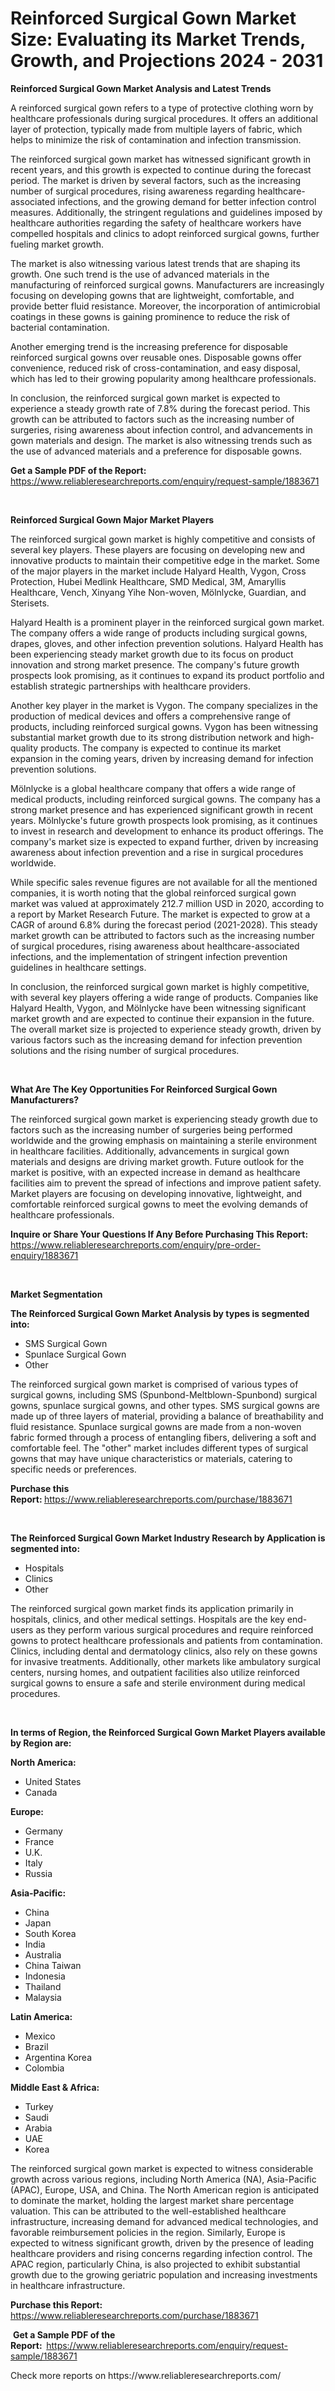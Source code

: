 <p><h1>Reinforced Surgical Gown Market Size: Evaluating its Market Trends, Growth, and Projections 2024 - 2031</h1></p><p><strong>Reinforced Surgical Gown Market Analysis and Latest Trends</strong></p>
<p><p>A reinforced surgical gown refers to a type of protective clothing worn by healthcare professionals during surgical procedures. It offers an additional layer of protection, typically made from multiple layers of fabric, which helps to minimize the risk of contamination and infection transmission.</p><p>The reinforced surgical gown market has witnessed significant growth in recent years, and this growth is expected to continue during the forecast period. The market is driven by several factors, such as the increasing number of surgical procedures, rising awareness regarding healthcare-associated infections, and the growing demand for better infection control measures. Additionally, the stringent regulations and guidelines imposed by healthcare authorities regarding the safety of healthcare workers have compelled hospitals and clinics to adopt reinforced surgical gowns, further fueling market growth.</p><p>The market is also witnessing various latest trends that are shaping its growth. One such trend is the use of advanced materials in the manufacturing of reinforced surgical gowns. Manufacturers are increasingly focusing on developing gowns that are lightweight, comfortable, and provide better fluid resistance. Moreover, the incorporation of antimicrobial coatings in these gowns is gaining prominence to reduce the risk of bacterial contamination.</p><p>Another emerging trend is the increasing preference for disposable reinforced surgical gowns over reusable ones. Disposable gowns offer convenience, reduced risk of cross-contamination, and easy disposal, which has led to their growing popularity among healthcare professionals.</p><p>In conclusion, the reinforced surgical gown market is expected to experience a steady growth rate of 7.8% during the forecast period. This growth can be attributed to factors such as the increasing number of surgeries, rising awareness about infection control, and advancements in gown materials and design. The market is also witnessing trends such as the use of advanced materials and a preference for disposable gowns.</p></p>
<p><strong>Get a Sample PDF of the Report:&nbsp;</strong> <a href="https://www.reliableresearchreports.com/enquiry/request-sample/1883671">https://www.reliableresearchreports.com/enquiry/request-sample/1883671</a></p>
<p>&nbsp;</p>
<p><strong>Reinforced Surgical Gown Major Market Players</strong></p>
<p><p>The reinforced surgical gown market is highly competitive and consists of several key players. These players are focusing on developing new and innovative products to maintain their competitive edge in the market. Some of the major players in the market include Halyard Health, Vygon, Cross Protection, Hubei Medlink Healthcare, SMD Medical, 3M, Amaryllis Healthcare, Vench, Xinyang Yihe Non-woven, Mölnlycke, Guardian, and Sterisets.</p><p>Halyard Health is a prominent player in the reinforced surgical gown market. The company offers a wide range of products including surgical gowns, drapes, gloves, and other infection prevention solutions. Halyard Health has been experiencing steady market growth due to its focus on product innovation and strong market presence. The company's future growth prospects look promising, as it continues to expand its product portfolio and establish strategic partnerships with healthcare providers.</p><p>Another key player in the market is Vygon. The company specializes in the production of medical devices and offers a comprehensive range of products, including reinforced surgical gowns. Vygon has been witnessing substantial market growth due to its strong distribution network and high-quality products. The company is expected to continue its market expansion in the coming years, driven by increasing demand for infection prevention solutions.</p><p>Mölnlycke is a global healthcare company that offers a wide range of medical products, including reinforced surgical gowns. The company has a strong market presence and has experienced significant growth in recent years. Mölnlycke's future growth prospects look promising, as it continues to invest in research and development to enhance its product offerings. The company's market size is expected to expand further, driven by increasing awareness about infection prevention and a rise in surgical procedures worldwide.</p><p>While specific sales revenue figures are not available for all the mentioned companies, it is worth noting that the global reinforced surgical gown market was valued at approximately 212.7 million USD in 2020, according to a report by Market Research Future. The market is expected to grow at a CAGR of around 6.8% during the forecast period (2021-2028). This steady market growth can be attributed to factors such as the increasing number of surgical procedures, rising awareness about healthcare-associated infections, and the implementation of stringent infection prevention guidelines in healthcare settings.</p><p>In conclusion, the reinforced surgical gown market is highly competitive, with several key players offering a wide range of products. Companies like Halyard Health, Vygon, and Mölnlycke have been witnessing significant market growth and are expected to continue their expansion in the future. The overall market size is projected to experience steady growth, driven by various factors such as the increasing demand for infection prevention solutions and the rising number of surgical procedures.</p></p>
<p>&nbsp;</p>
<p><strong>What Are The Key Opportunities For Reinforced Surgical Gown Manufacturers?</strong></p>
<p><p>The reinforced surgical gown market is experiencing steady growth due to factors such as the increasing number of surgeries being performed worldwide and the growing emphasis on maintaining a sterile environment in healthcare facilities. Additionally, advancements in surgical gown materials and designs are driving market growth. Future outlook for the market is positive, with an expected increase in demand as healthcare facilities aim to prevent the spread of infections and improve patient safety. Market players are focusing on developing innovative, lightweight, and comfortable reinforced surgical gowns to meet the evolving demands of healthcare professionals.</p></p>
<p><strong>Inquire or Share Your Questions If Any Before Purchasing This Report:</strong> <a href="https://www.reliableresearchreports.com/enquiry/pre-order-enquiry/1883671">https://www.reliableresearchreports.com/enquiry/pre-order-enquiry/1883671</a></p>
<p>&nbsp;</p>
<p><strong>Market Segmentation</strong></p>
<p><strong>The Reinforced Surgical Gown Market Analysis by types is segmented into:</strong></p>
<p><ul><li>SMS Surgical Gown</li><li>Spunlace Surgical Gown</li><li>Other</li></ul></p>
<p><p>The reinforced surgical gown market is comprised of various types of surgical gowns, including SMS (Spunbond-Meltblown-Spunbond) surgical gowns, spunlace surgical gowns, and other types. SMS surgical gowns are made up of three layers of material, providing a balance of breathability and fluid resistance. Spunlace surgical gowns are made from a non-woven fabric formed through a process of entangling fibers, delivering a soft and comfortable feel. The "other" market includes different types of surgical gowns that may have unique characteristics or materials, catering to specific needs or preferences.</p></p>
<p><strong>Purchase this Report:&nbsp;</strong><a href="https://www.reliableresearchreports.com/purchase/1883671">https://www.reliableresearchreports.com/purchase/1883671</a></p>
<p>&nbsp;</p>
<p><strong>The Reinforced Surgical Gown Market Industry Research by Application is segmented into:</strong></p>
<p><ul><li>Hospitals</li><li>Clinics</li><li>Other</li></ul></p>
<p><p>The reinforced surgical gown market finds its application primarily in hospitals, clinics, and other medical settings. Hospitals are the key end-users as they perform various surgical procedures and require reinforced gowns to protect healthcare professionals and patients from contamination. Clinics, including dental and dermatology clinics, also rely on these gowns for invasive treatments. Additionally, other markets like ambulatory surgical centers, nursing homes, and outpatient facilities also utilize reinforced surgical gowns to ensure a safe and sterile environment during medical procedures.</p></p>
<p>&nbsp;</p>
<p><strong>In terms of Region, the Reinforced Surgical Gown Market Players available by Region are:</strong></p>
<p>
    <p> <strong> North America: </strong>
        <ul>
            <li>United States</li>
            <li>Canada</li>
        </ul>
        </p> 
    <p> <strong> Europe: </strong>
        <ul>
            <li>Germany</li>
            <li>France</li>
            <li>U.K.</li>
            <li>Italy</li>
            <li>Russia</li>
        </ul>
        </p> 
    <p> <strong> Asia-Pacific: </strong>
        <ul>
            <li>China</li>
            <li>Japan</li>
            <li>South Korea</li>
            <li>India</li>
            <li>Australia</li>
            <li>China Taiwan</li>
            <li>Indonesia</li>
            <li>Thailand</li>
            <li>Malaysia</li>
        </ul>
        </p> 
    <p> <strong> Latin America: </strong>
        <ul>
            <li>Mexico</li>
            <li>Brazil</li>
            <li>Argentina Korea</li>
            <li>Colombia</li>
        </ul>
        </p> 
    <p> <strong> Middle East & Africa: </strong>
        <ul>
            <li>Turkey</li>
            <li>Saudi</li>
            <li>Arabia</li>
            <li>UAE</li>
            <li>Korea</li>
        </ul>
    </p>
    </p>
<p><p>The reinforced surgical gown market is expected to witness considerable growth across various regions, including North America (NA), Asia-Pacific (APAC), Europe, USA, and China. The North American region is anticipated to dominate the market, holding the largest market share percentage valuation. This can be attributed to the well-established healthcare infrastructure, increasing demand for advanced medical technologies, and favorable reimbursement policies in the region. Similarly, Europe is expected to witness significant growth, driven by the presence of leading healthcare providers and rising concerns regarding infection control. The APAC region, particularly China, is also projected to exhibit substantial growth due to the growing geriatric population and increasing investments in healthcare infrastructure.</p></p>
<p><strong>Purchase this Report: </strong><a href="https://www.reliableresearchreports.com/purchase/1883671">https://www.reliableresearchreports.com/purchase/1883671</a></p>
<p>&nbsp;<strong>Get a Sample PDF of the Report:&nbsp;&nbsp;</strong><a href="https://www.reliableresearchreports.com/enquiry/request-sample/1883671">https://www.reliableresearchreports.com/enquiry/request-sample/1883671</a></p>
<p><strong></strong></p>
<p>Check more reports on https://www.reliableresearchreports.com/</p>